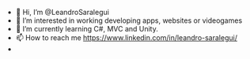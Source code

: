 - 👋 Hi, I’m @LeandroSaralegui
- 👀 I’m interested in working developing apps, websites or videogames
- 🌱 I’m currently learning C#, MVC and Unity.
- 📫 How to reach me https://www.linkedin.com/in/leandro-saralegui/
- 
